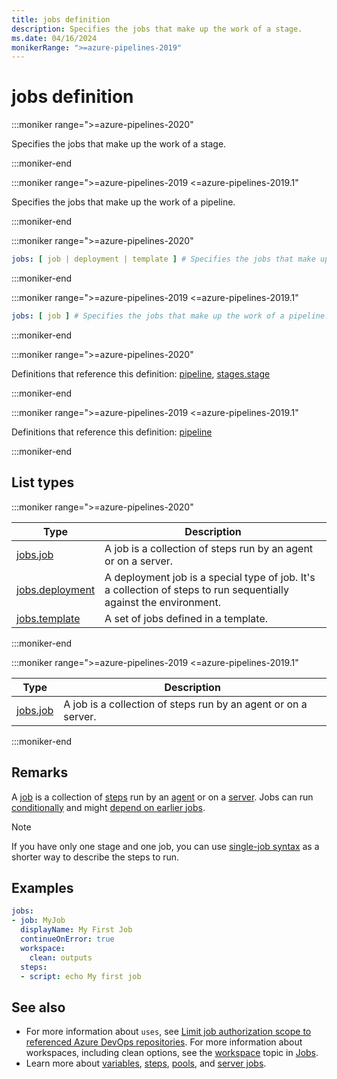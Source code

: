 ```yaml
---
title: jobs definition
description: Specifies the jobs that make up the work of a stage.
ms.date: 04/16/2024
monikerRange: ">=azure-pipelines-2019"
---
```


# jobs definition

<!-- :::description::: -->
:::moniker range=">=azure-pipelines-2020"

<!-- :::editable-content name="description"::: -->
Specifies the jobs that make up the work of a stage.
<!-- :::editable-content-end::: -->

:::moniker-end

:::moniker range=">=azure-pipelines-2019 <=azure-pipelines-2019.1"

<!-- :::editable-content name="description"::: -->
Specifies the jobs that make up the work of a pipeline.
<!-- :::editable-content-end::: -->

:::moniker-end
<!-- :::description-end::: -->

<!-- :::syntax::: -->
:::moniker range=">=azure-pipelines-2020"

```yaml
jobs: [ job | deployment | template ] # Specifies the jobs that make up the work of a stage.
```

:::moniker-end

:::moniker range=">=azure-pipelines-2019 <=azure-pipelines-2019.1"

```yaml
jobs: [ job ] # Specifies the jobs that make up the work of a pipeline.
```

:::moniker-end
<!-- :::syntax-end::: -->

<!-- :::parents::: -->
:::moniker range=">=azure-pipelines-2020"

Definitions that reference this definition: [pipeline](pipeline.md), [stages.stage](stages-stage.md)

:::moniker-end

:::moniker range=">=azure-pipelines-2019 <=azure-pipelines-2019.1"

Definitions that reference this definition: [pipeline](pipeline.md)

:::moniker-end
<!-- :::parents-end::: -->

## List types

<!-- :::list-types::: -->
:::moniker range=">=azure-pipelines-2020"

| Type | Description |
|---|---|
| [jobs.job](jobs-job.md) | A job is a collection of steps run by an agent or on a server. |
| [jobs.deployment](jobs-deployment.md) | A deployment job is a special type of job. It's a collection of steps to run sequentially against the environment. |
| [jobs.template](jobs-template.md) | A set of jobs defined in a template. |

:::moniker-end

:::moniker range=">=azure-pipelines-2019 <=azure-pipelines-2019.1"

| Type | Description |
|---|---|
| [jobs.job](jobs-job.md) | A job is a collection of steps run by an agent or on a server. |

:::moniker-end
<!-- :::list-types-end::: -->

<!-- :::remarks::: -->
<!-- :::editable-content name="remarks"::: -->
## Remarks

A [job](/azure/devops/pipelines/process/phases) is a collection of [steps](steps.md) run by an [agent](/azure/devops/pipelines/agents/agents) or on a [server](/azure/devops/pipelines/process/phases#server-jobs). Jobs can run [conditionally](/azure/devops/pipelines/process/phases#conditions) and  might [depend on earlier jobs](/azure/devops/pipelines/process/phases#dependencies).

> [!NOTE]
> If you have only one stage and one job, you can use [single-job syntax](/azure/devops/pipelines/process/phases) as a shorter way to describe the steps to run.
<!-- :::editable-content-end::: -->
<!-- :::remarks-end::: -->

<!-- :::examples::: -->
<!-- :::editable-content name="examples"::: -->
## Examples

```yaml
jobs:
- job: MyJob
  displayName: My First Job
  continueOnError: true
  workspace:
    clean: outputs
  steps:
  - script: echo My first job
```
<!-- :::editable-content-end::: -->
<!-- :::examples-end::: -->

<!-- :::see-also::: -->
<!-- :::editable-content name="seeAlso"::: -->
## See also

- For more information about `uses`, see [Limit job authorization scope to referenced Azure DevOps repositories](/azure/devops/pipelines/repos/azure-repos-git#limit-job-authorization-scope-to-referenced-azure-devops-repositories). For more information about workspaces, including clean options, see the [workspace](/azure/devops/pipelines/process/phases#workspace) topic in [Jobs](/azure/devops/pipelines/process/phases).
- Learn more about [variables](/azure/devops/pipelines/process/variables), [steps](steps.md), [pools](pool.md), and [server jobs](/azure/devops/pipelines/process/phases#server).
<!-- :::editable-content-end::: -->
<!-- :::see-also-end::: -->